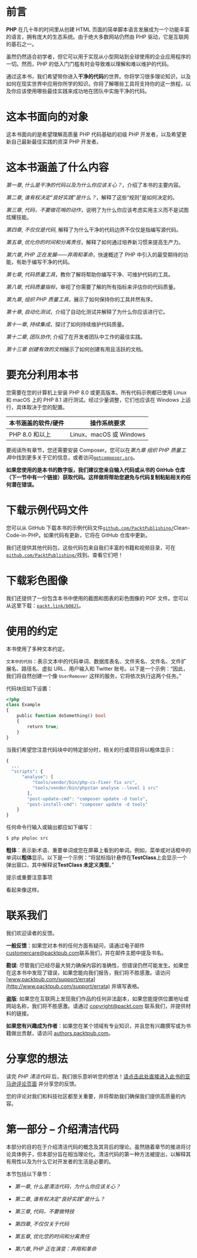 # 前言

**PHP** 在几十年的时间里从创建 HTML 页面的简单脚本语言发展成为一个功能丰富的语言，拥有庞大的生态系统。由于绝大多数网站仍然由 PHP 驱动，它是互联网的基石之一。

虽然仍然适合初学者，但它可以用于实现从小型网站到全球使用的企业应用程序的一切。然而，PHP 的低入门门槛有时会导致难以理解和难以维护的代码。

通过这本书，我们希望带你进入**干净的代码**的世界。你将学习很多理论知识，以及如何在现实世界中应用你所学的知识。你将了解哪些工具将支持你的这一旅程，以及你应该使用哪些最佳实践来成功地在团队中实施干净的代码。

# 这本书面向的对象

这本书面向的是希望理解高质量 PHP 代码基础的初级 PHP 开发者，以及希望更新自己最新最佳实践的资深 PHP 开发者。

# 这本书涵盖了什么内容

*第一章*, *什么是干净的代码以及为什么你应该关心？*，介绍了本书的主要内容。

*第二章*, *谁有权决定“良好实践”是什么？*，解释了这些“规则”是如何决定的。

*第三章*, *代码，不要做花哨的动作*，说明了为什么你应该考虑实用主义而不是试图炫耀技能。

*第四章*, *不仅仅是代码*, 解释了为什么干净的代码边界不仅仅是指编写源代码。

*第五章*, *优化你的时间和分离责任*，解释了如何通过培养新习惯来提高生产力。

*第六章*, *PHP 正在发展——弃用和革命*，快速概述了 PHP 中引入的最受期待的功能，有助于编写干净的代码。

*第七章*, *代码质量工具*，教你了解将帮助你编写干净、可维护代码的工具。

*第八章*, *代码质量指标*，审视了你需要了解的所有指标来评估你的代码质量。

*第九章*, *组织 PHP 质量工具*，展示了如何保持你的工具井然有序。

*第十章*, *自动化测试*，介绍了自动化测试并解释了为什么你应该进行它。

*第十一章*, *持续集成*，探讨了如何持续维护代码质量。

*第十二章*, *团队协作*, 介绍了在开发者团队中工作的最佳实践。

*第十三章* *创建有效的文档*展示了如何创建有用且活跃的文档。

# 要充分利用本书

您需要在您的计算机上安装 PHP 8.0 或更高版本。所有代码示例都已使用 Linux 和 macOS 上的 PHP 8.1 进行测试。经过少量调整，它们也应该在 Windows 上运行，具体取决于您的配置。

| **本书涵盖的软件/硬件** | **操作系统要求** |
| --- | --- |
| PHP 8.0 和以上 | Linux、macOS 或 Windows |

要阅读所有章节，您还需要安装 Composer。您可以在*第九章* *组织 PHP 质量工具*中找到更多关于它的信息，或者访问[`getcomposer.org`](https://getcomposer.org)。

**如果您使用的是本书的数字版，我们建议您亲自输入代码或从书的 GitHub 仓库（下一节中有一个链接）获取代码。这样做将帮助您避免与代码复制粘贴相关的任何潜在错误。**

# 下载示例代码文件

您可以从 GitHub 下载本书的示例代码文件[`github.com/PacktPublishing/`](https://github.com/PacktPublishing/Clean-Code-in-PHP)Clean-Code-in-PHP。如果代码有更新，它将在 GitHub 仓库中更新。

我们还提供其他代码包，这些代码包来自我们丰富的书籍和视频目录，可在[`github.com/PacktPublishing/`](https://github.com/PacktPublishing/)找到。查看它们吧！

# 下载彩色图像

我们还提供了一份包含本书中使用的截图和图表的彩色图像的 PDF 文件。您可以从这里下载：[`packt.link/b08Jl`](https://packt.link/b08Jl)。

# 使用的约定

本书使用了多种文本约定。

`文本中的代码`：表示文本中的代码单词、数据库表名、文件夹名、文件名、文件扩展名、路径名、虚拟 URL、用户输入和 Twitter 账号。以下是一个示例：“因此，我们将自然创建一个像 `UserRemover` 这样的服务，它将依次执行这两个任务。”

代码块应如下设置：

```php
<?php
class Example 
{
    public function doSomething() bool
    {
        return true;
    }
}
```

当我们希望您注意代码块中的特定部分时，相关的行或项目将以粗体显示：

```php
{
  ...
  "scripts": {
      "analyse": [
          "tools/vendor/bin/php-cs-fixer fix src",
          "tools/vendor/bin/phpstan analyse --level 1 src"
        ],
        "post-update-cmd": "composer update -d tools",
        "post-install-cmd": "composer update -d tools"
    }
}
```

任何命令行输入或输出都应如下编写：

```php
$ php phploc src
```

**粗体**：表示新术语、重要单词或您在屏幕上看到的单词。例如，菜单或对话框中的单词以**粗体**显示。以下是一个示例：“将鼠标指针悬停在**TestClass**上会显示一个弹出窗口，其中解释说**TestClass 未定义类型**。”

提示或重要注意事项

看起来像这样。

# 联系我们

我们欢迎读者的反馈。

**一般反馈**：如果您对本书的任何方面有疑问，请通过电子邮件[customercare@packtpub.com](http://customercare@packtpub.com)联系我们，并在邮件主题中提及书名。

**勘误**: 尽管我们已经尽最大努力确保内容的准确性，但错误仍然可能发生。如果您在这本书中发现了错误，如果您能向我们报告，我们将不胜感激。请访问 [www.packtpub.com/support/errata](http://www.packtpub.com/support/errata) 并填写表格。

**盗版**: 如果您在互联网上发现我们作品的任何非法副本，如果您能提供位置地址或网站名称，我们将不胜感激。请通过 [copyright@packt.com](http://copyright@packt.com) 联系我们，并提供材料的链接。

**如果您有兴趣成为作者**：如果您在某个领域有专业知识，并且您有兴趣撰写或为书籍做出贡献，请访问 [authors.packtpub.com](http://authors.packtpub.com)。

# 分享您的想法

读完 *PHP 清洁代码* 后，我们很乐意听听您的想法！[请点击此处直接进入此书的亚马逊评论页面](https://packt.link/r/1804613878) 并分享您的反馈。

您的评论对我们和科技社区都至关重要，并将帮助我们确保我们提供高质量的内容。

# 第一部分 – 介绍清洁代码

本部分的目的在于介绍清洁代码的概念及其背后的理论。虽然随着章节的推进将讨论具体例子，但本部分旨在相当理论化。清洁代码的第一种方法被提出，以解释其有用性以及为什么它对开发者的生活是必要的。

本节包括以下章节：

+   *第一章*, *什么是清洁代码，为什么你应该关心？*

+   *第二章*, *谁有权决定“良好实践”是什么？*

+   *第三章*, *代码，不要做特技*

+   *第四章*, *不仅仅关于代码*

+   *第五章*, *优化您的时间和分离责任*

+   *第六章*, *PHP 正在演变：弃用和革命*
